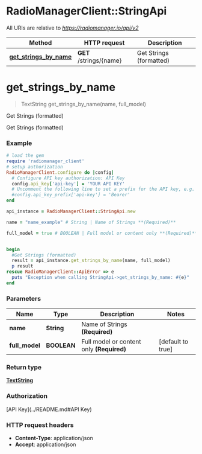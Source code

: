 # RadioManagerClient::StringApi

All URIs are relative to *https://radiomanager.io/api/v2*

Method | HTTP request | Description
------------- | ------------- | -------------
[**get_strings_by_name**](StringApi.md#get_strings_by_name) | **GET** /strings/{name} | Get Strings (formatted)


# **get_strings_by_name**
> TextString get_strings_by_name(name, full_model)

Get Strings (formatted)

Get Strings (formatted)

### Example
```ruby
# load the gem
require 'radiomanager_client'
# setup authorization
RadioManagerClient.configure do |config|
  # Configure API key authorization: API Key
  config.api_key['api-key'] = 'YOUR API KEY'
  # Uncomment the following line to set a prefix for the API key, e.g. 'Bearer' (defaults to nil)
  #config.api_key_prefix['api-key'] = 'Bearer'
end

api_instance = RadioManagerClient::StringApi.new

name = "name_example" # String | Name of Strings **(Required)**

full_model = true # BOOLEAN | Full model or content only **(Required)**


begin
  #Get Strings (formatted)
  result = api_instance.get_strings_by_name(name, full_model)
  p result
rescue RadioManagerClient::ApiError => e
  puts "Exception when calling StringApi->get_strings_by_name: #{e}"
end
```

### Parameters

Name | Type | Description  | Notes
------------- | ------------- | ------------- | -------------
 **name** | **String**| Name of Strings **(Required)** | 
 **full_model** | **BOOLEAN**| Full model or content only **(Required)** | [default to true]

### Return type

[**TextString**](TextString.md)

### Authorization

[API Key](../README.md#API Key)

### HTTP request headers

 - **Content-Type**: application/json
 - **Accept**: application/json



